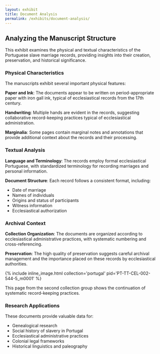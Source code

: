 ```yaml
---
layout: exhibit
title: Document Analysis
permalink: /exhibits/document-analysis/
---
```


## Analyzing the Manuscript Structure

This exhibit examines the physical and textual characteristics of the Portuguese slave marriage records, providing insights into their creation, preservation, and historical significance.

### Physical Characteristics

The manuscripts exhibit several important physical features:

**Paper and Ink**: The documents appear to be written on period-appropriate paper with iron gall ink, typical of ecclesiastical records from the 17th century.

**Handwriting**: Multiple hands are evident in the records, suggesting collaborative record-keeping practices typical of ecclesiastical administration.

**Marginalia**: Some pages contain marginal notes and annotations that provide additional context about the records and their processing.

### Textual Analysis

**Language and Terminology**: The records employ formal ecclesiastical Portuguese, with standardized terminology for recording marriages and personal information.

**Document Structure**: Each record follows a consistent format, including:

- Date of marriage
- Names of individuals
- Origins and status of participants
- Witness information
- Ecclesiastical authorization

### Archival Context

**Collection Organization**: The documents are organized according to ecclesiastical administrative practices, with systematic numbering and cross-referencing.

**Preservation**: The high quality of preservation suggests careful archival management and the importance placed on these records by ecclesiastical authorities.

{% include inline_image.html collection='portugal' pid='PT-TT-CEL-002-544-5_m0001' %}

This page from the second collection group shows the continuation of systematic record-keeping practices.

### Research Applications

These documents provide valuable data for:

- Genealogical research
- Social history of slavery in Portugal
- Ecclesiastical administrative practices
- Colonial legal frameworks
- Historical linguistics and paleography
